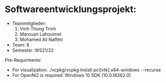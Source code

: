 # Softwareentwicklungsprojekt: <Punktwolkensegmentierung mittels Machine Learning>

- Teammitglieder:
  1.  Vinh Thong Trinh
  2.  Marouan Lahouimel
  3.  Mohamed Ali Naffeti
- Team: 8
- Semester: WS21/22

Pre-Requirments:
- For visualization:
  ./vcpkg/vcpkg install pcl[vtk]:x64-windows --recurse
- For OpenNi2 is required: 
  Windows 10 SDK (10.0.18362.0)
